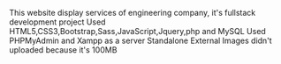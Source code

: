 This website display services of engineering company, it's fullstack development project
Used HTML5,CSS3,Bootstrap,Sass,JavaScript,Jquery,php and
MySQL
Used PHPMyAdmin and Xampp as a server Standalone External 
Images didn't uploaded because it's 100MB
